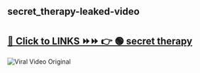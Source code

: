 
 ## secret_therapy-leaked-video 

# <h2><a href="https://clipsfans.com/secret_therapy&ref=git">🔗 Click to LINKS ⏩⏩ 👉 🟢 secret therapy </a></h2>

<a href="https://clipsfans.com/secret_therapy&ref=git" rel="nofollow" data-target="animated-image.originalLink"><img src="https://i.ibb.co.com/xMMVF88/686577567.gif" alt="Viral Video Original" style="max-width: 100%; display: inline-block;" data-target="animated-image.originalImage"></a>

